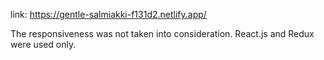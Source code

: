 link: https://gentle-salmiakki-f131d2.netlify.app/

The responsiveness was not taken into consideration.
React.js and Redux were used only.
